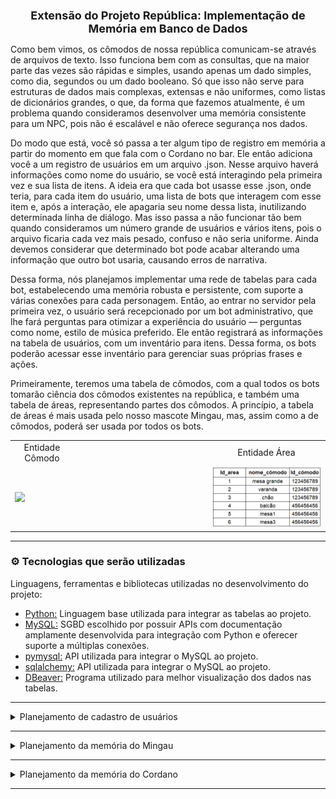<h1 align='center' style ="font-size: 18px"><b>Extensão do Projeto República: Implementação de Memória em Banco de Dados</b></h1>

Como bem vimos, os cômodos de nossa república comunicam-se através de arquivos de texto. Isso funciona bem com as consultas, que na maior parte das vezes são rápidas e simples, usando apenas um dado simples, como dia, segundos ou um dado booleano. Só que isso não serve para estruturas de dados mais complexas, extensas e não uniformes, como listas de dicionários grandes, o que, da forma que fazemos atualmente, é um problema quando consideramos desenvolver uma memória consistente para um NPC, pois não é escalável e não oferece segurança nos dados.

Do modo que está, você só passa a ter algum tipo de registro em memória a partir do momento em que fala com o Cordano no bar. Ele então adiciona você a um registro de usuários em um arquivo .json. Nesse arquivo haverá informações como nome do usuário, se você está interagindo pela primeira vez e sua lista de itens. A ideia era que cada bot usasse esse .json, onde teria, para cada item do usuário, uma lista de bots que interagem com esse item e, após a interação, ele apagaria seu nome dessa lista, inutilizando determinada linha de diálogo.
Mas isso passa a não funcionar tão bem quando consideramos um número grande de usuários e vários itens, pois o arquivo ficaria cada vez mais pesado, confuso e não seria uniforme. Ainda devemos considerar que determinado bot pode acabar alterando uma informação que outro bot usaria, causando erros de narrativa.

Dessa forma, nós planejamos implementar uma rede de tabelas para cada bot, estabelecendo uma memória robusta e persistente, com suporte a várias conexões para cada personagem. Então, ao entrar no servidor pela primeira vez, o usuário será recepcionado por um bot administrativo, que lhe fará perguntas para otimizar a experiência do usuário — perguntas como nome, estilo de música preferido. Ele então registrará as informações na tabela de usuários, com um inventário para itens. Dessa forma, os bots poderão acessar esse inventário para gerenciar suas próprias frases e ações.

Primeiramente, teremos uma tabela de cômodos, com a qual todos os bots tomarão ciência dos cômodos existentes na república, e também uma tabela de áreas, representando partes dos cômodos. A princípio, a tabela de áreas é mais usada pelo nosso mascote Mingau, mas, assim como a de cômodos, poderá ser usada por todos os bots.

<table align='center'>
    <td align='center'>
    Entidade Cômodo
    </td>
    </td>
    <td>
    <td align='center'>
    Entidade Área
    </td>
  <tr>
    <td><img src="imagens\tab_cômodos.png" width=250>
    </td>
    <td width=200>
    </td>
    <td><img src="imagens\tab_area.png" width=300>
    </td>
  </tr>
</table>

<hr>

### ⚙️ Tecnologias que serão utilizadas 

Linguagens, ferramentas e bibliotecas utilizadas no desenvolvimento do projeto:

* [Python:](https://www.python.org/) Linguagem base utilizada para integrar as tabelas ao projeto.
* [MySQL:](https://www.mysql.com/) SGBD escolhido por possuir APIs com documentação amplamente desenvolvida para integração com Python e oferecer suporte a múltiplas conexões.
* [pymysql:](https://pymysql.readthedocs.io/en/latest/) API utilizada para integrar o MySQL ao projeto.
* [sqlalchemy:](https://www.sqlalchemy.org/) API utilizada para integrar o MySQL ao projeto.
* [DBeaver:](https://dbeaver.io/) Programa utilizado para melhor visualização dos dados nas tabelas.
<hr>

<details>
  <summary>Planejamento de cadastro de usuários</summary> 
</details>
<hr>

<details>
  <summary>Planejamento da memória do Mingau</summary>
  <br>

> O desenvolvimento de uma memória em banco para o Mingau tornará a dinâmica mais flexível, abrindo novas possibilidades para o bot, pois ele poderá guardar informações de forma mais consistente e organizada, além de reduzir a programação hardcoded. Para substituir o sistema de arquivos .txt, usaremos uma série de tabelas que relacionam cômodos, áreas, frases do bot e eventos que podem ocorrer. Para começar, temos a própria entidade Mingau, que é organizada da seguinte forma:  
> &nbsp;  

<table align="center">
    <td align="center">
    Entidade Mingau
    </td>
  <tr>
    <td><img src="imagens\tab_mingau.png" width=500>
    </td>
  </tr>
</table>

>Nessa tabela mingau guarda informações importantes para a narrativa, como:  
>&nbsp;&nbsp;&nbsp;<b>id_do_bot:</b> Pode ser usado para gerenciar permissões nos canais;  
>&nbsp;&nbsp;&nbsp;<b>id_último_cômodo:</b> Para o bot saber em qual cômodo ele esteve pela última vez, gerar mensagens de saída e &nbsp;&nbsp;&nbsp;continuar em caso de reiniciamento do bot;  
>&nbsp;&nbsp;&nbsp;<b>id_última_área:</b> Para o bot saber em qual área ele esteve pela última vez, gerar mensagens de saída e &nbsp;&nbsp;&nbsp;continuar em caso de reiniciamento do bot;  
>&nbsp;&nbsp;&nbsp;<b>humor:</b> Essa variável inteira será usada para determinar quais ações podem ser selecionadas da tabela de &nbsp;&nbsp;&nbsp;ações;  
>&nbsp;&nbsp;&nbsp;<b>interações:</b> Variável usada para calcular o momento em que mingau mudará de cômodo ou área;  
>&nbsp;&nbsp;&nbsp;<b>usuário_preferido:</b> Indica qual é o usuário por quem Mingau tem mais afinidade.  
>  
> Através da tabela de cômodos, Mingau tomará ciência de por quais cômodos poderá transitar, emitindo mensagens de transição e atualizando seu estado de último cômodo.  
> A segunda entidade será uma tabela de ações que Mingau poderá executar. Ela guardará frases categorizadas por humor e por área. Assim, quando o comando !mingau for acionado, ele poderá fazer as verificações e tomar ações de acordo com seu humor e com a localização do cômodo em que se encontra:  
> &nbsp;  

<table align="center">
    <td align="center">
    Entidade ação
    </td>
  <tr>
    <td><img src="imagens\tab_frase.png" width=500>
    </td>
  </tr>
</table>

> &nbsp;&nbsp;&nbsp;<b>condição:</b> Variável decisiva para a escolha de frases do bot;  
> &nbsp;&nbsp;&nbsp;<b>valor:</b> Define o valor que afetará o humor de Mingau, a ação e seu valor serão adicionados a tabela  
>&nbsp;&nbsp;&nbsp;eventos e essa será usada no cálculo de humor ao fim da interação.  
>  
> Dessa forma, a partir do uso do comando !mingau, a operação passa a seguir o seguinte rumo:  
>  
> 1 - Consulta a entidade Mingau para pegar informações como cômodo, área, número de interações e humor, que começa como neutro. Por exemplo, se o humor do Mingau for 0 (neutro), buscaremos ações com condição igual a zero ou NULL; caso seja 1 (positivo), buscaremos ações com condição > 0 ou NULL; e se for -1 (negativo), buscaremos ações com condição < 0 ou NULL. Ações com condição NULL podem ocorrer em quaisquer estados de humor.  
> 2 - Em seguida, verificamos a tabela de frases, selecionando as que condizem com sua área e estado de humor.  
> 3 - Selecionamos aleatoriamente uma frase, salvando o texto e o valor que ela agrega ao estado de humor. Esse valor vem da coluna "valor" da tabela de ações, de onde tiramos o número que será somado ao humor de Mingau. Assim, se a frase tiver um valor positivo, o humor de Mingau ficará mais elevado.  
> 4 - Emitimos o texto da mensagem no canal e atualizamos o humor de Mingau. O humor é calculado com base na coluna "efeito_humor" da tabela de eventos. Nessa tabela, registramos as ações que já foram executadas e como elas afetam o humor. Com base na coluna "efeito_humor", fazemos o somatório e atualizamos o estado de humor ao final de cada ação.  
> 5 - Agora, Mingau estará pronto para o próximo comando.  
>  
> Segue a tabela de eventos:  
> &nbsp;  
> 

<table align="center">
    <td align="center">
    Entidade evento
    </td>
  <tr>
    <td><img src="imagens\tab_evento.png" width=300>
    </td>
  </tr>
</table>

> Acima, vemos um exemplo da tabela de eventos e, com base na coluna efeito_humor, ao fim da operação recalcularemos o humor de Mingau. Por exemplo: 0 - 1 + 0 resulta em um total de -1, indicando um humor negativo. Esse valor definirá as próximas ações de Mingau.  
> &nbsp;  
> Mingau também terá dois novos comandos: !alimentar e !brincar. Esses comandos adicionarão à tabela de eventos um registro com um efeito_humor positivo, afetando o humor de Mingau. Além disso, eles acrescentarão pontos a um contador chamado pontos_mingau, localizado na tabela do próprio usuário. No início do próximo dia, Mingau atualizará sua afinidade com o usuário com base nesse contador.  
> &nbsp;  
> 
</details>
<hr>

<details>
  <summary>Planejamento da memória do Cordano</summary> 
</details>
<hr>
